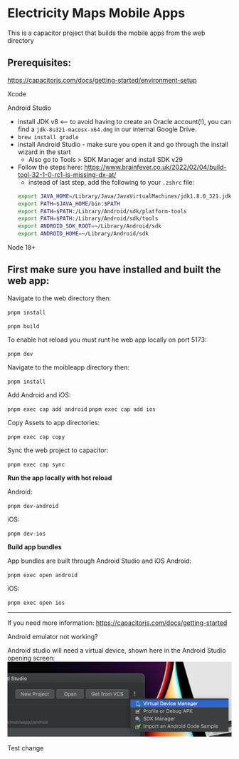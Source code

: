 # Electricity Maps Mobile Apps

This is a capacitor project that builds the mobile apps from the web directory

## Prerequisites:

https://capacitorjs.com/docs/getting-started/environment-setup

Xcode

Android Studio

- install JDK v8 <-- to avoid having to create an Oracle account(!), you can find a `jdk-8u321-macosx-x64.dmg` in our internal Google Drive.
- `brew install gradle`
- install Android Studio - make sure you open it and go through the install wizard in the start
  - Also go to Tools > SDK Manager and install SDK v29
- Follow the steps here: https://www.brainfever.co.uk/2022/02/04/build-tool-32-1-0-rc1-is-missing-dx-at/
  - instead of last step, add the following to your `.zshrc` file:
  ```bash
  export JAVA_HOME=/Library/Java/JavaVirtualMachines/jdk1.8.0_321.jdk/Contents/Home
  export PATH=$JAVA_HOME/bin:$PATH
  export PATH=$PATH:/Library/Android/sdk/platform-tools
  export PATH=$PATH:/Library/Android/sdk/tools
  export ANDROID_SDK_ROOT=~/Library/Android/sdk
  export ANDROID_HOME=~/Library/Android/sdk
  ```

Node 18+

## First make sure you have installed and built the web app:

Navigate to the web directory then:

`pnpm install`

`pnpm build`

To enable hot reload you must runt he web app locally on port 5173:

`pnpm dev`

Navigate to the moibleapp directory then:

`pnpm install`

Add Android and iOS:

`pnpm exec cap add android`
`pnpm exec cap add ios`

Copy Assets to app directories:

`pnpm exec cap copy`

Sync the web project to capacitor:

`pnpm exec cap sync`

**Run the app locally with hot reload**

Android:

`pnpm dev-android`

iOS:

`pnpm dev-ios`

**Build app bundles**

App bundles are built through Android Studio and iOS
Android:

`pnpm exec open android`

iOS:

`pnpm exec open ios`

---

If you need more information:
https://capacitorjs.com/docs/getting-started

Android emulator not working?

Android studio will need a virtual device, shown here in the Android Studio opening screen:
![](./VDM.png)

Test change
